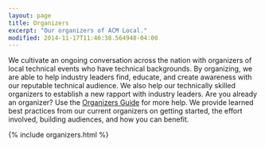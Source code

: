 ```yaml
---
layout: page
title: Organizers
excerpt: "Our organizers of ACM Local."
modified: 2014-11-17T11:46:38.564948-04:00
---
```


We cultivate an ongoing conversation across the nation with organizers of local technical events who have technical backgrounds. By organizing, we are able to help industry leaders find, educate, and create awareness with our reputable technical audience.  We also help our technically skilled organizers to establish a new rapport with industry leaders.  Are you already an organizer? Use the [Organizers Guide](guide) for more help.  We provide learned best practices from our current organizers on getting started, the effort involved, building audiences, and how you can benefit.

{% include organizers.html %}
